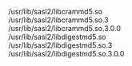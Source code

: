 /usr/lib/sasl2/libcrammd5.so  
/usr/lib/sasl2/libcrammd5.so.3  
/usr/lib/sasl2/libcrammd5.so.3.0.0  
/usr/lib/sasl2/libdigestmd5.so  
/usr/lib/sasl2/libdigestmd5.so.3  
/usr/lib/sasl2/libdigestmd5.so.3.0.0  
